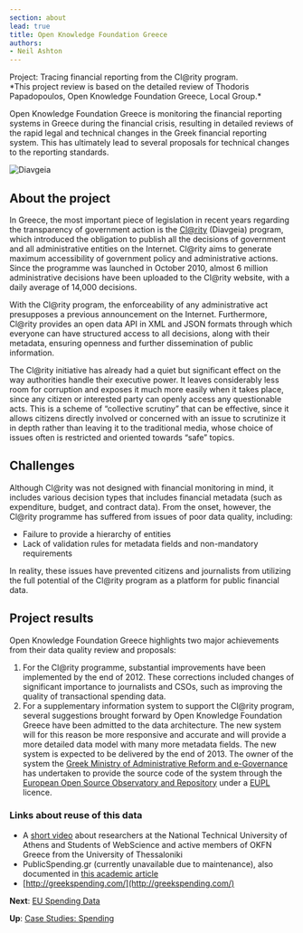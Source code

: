 ```yaml
---
section: about
lead: true
title: Open Knowledge Foundation Greece
authors:
- Neil Ashton
---
```

<div class="well">Project: Tracing financial reporting from the Cl@rity program.</div>
*This project review is based on the detailed review of Thodoris
Papadopoulos, Open Knowledge Foundation Greece, Local Group.*

Open Knowledge Foundation Greece is monitoring the financial reporting systems in
Greece during the financial crisis, resulting in detailed reviews of
the rapid legal and technical changes in the Greek financial
reporting system. This has ultimately lead to several proposals for technical changes to the reporting standards.

![Diavgeia](http://farm8.staticflickr.com/7140/7548263168_74dd2d423c_z.jpg)

## About the project

In Greece, the most important piece of legislation in recent years
regarding the transparency of government action is the [Cl@rity](http://diavgeia.gov.gr/) (Diavgeia)
program, which introduced the obligation to publish all the decisions of
government and all administrative entities on the Internet.
Cl@rity aims to generate maximum
accessibility of government policy and administrative actions. Since the
programme was launched in October 2010, almost 6 million administrative
decisions have been uploaded to the Cl@rity website, with a daily
average of 14,000 decisions.

With the Cl@rity program, the enforceability of any administrative act
presupposes a previous announcement on the Internet. Furthermore,
Cl@rity provides an open data API in XML and JSON formats through which
everyone can have structured access to all decisions, along with their
metadata, ensuring openness and further dissemination of public
information.

The Cl@rity initiative has already had a quiet but significant
effect on the way authorities handle their executive power. It leaves
considerably less room for corruption and exposes it much more easily
when it takes place, since any citizen or interested party can openly
access any questionable acts. This is a scheme of “collective scrutiny”
that can be effective, since it allows citizens directly involved or
concerned with an issue to scrutinize it in depth rather than leaving
it to the traditional media, whose choice of issues often is restricted
and oriented towards “safe” topics.

## Challenges

Although Cl@rity was not designed with financial monitoring in mind, it
includes various decision types that includes financial metadata
(such as expenditure, budget, and contract data). From the onset, however,
the Cl@rity programme has suffered from issues of poor data quality, including:

*  Failure to provide a hierarchy of entities
*  Lack of validation rules for metadata fields and non-mandatory
    requirements

In reality, these issues have prevented citizens and journalists from
utilizing the full potential of the Cl@rity program as a platform for
public financial data.

## Project results

Open Knowledge Foundation Greece highlights two major achievements from their data quality review and proposals:

1.  For the Cl@rity programme, substantial improvements have been
    implemented by the end of 2012. These corrections included changes
    of significant importance to journalists and CSOs, such as improving
    the quality of transactional spending data.
2.  For a supplementary information system to support the Cl@rity
    program, several suggestions brought forward by Open Knowledge Foundation Greece have been
    admitted to the data architecture. The new system will for this
    reason be more responsive and accurate and will provide a more detailed
    data model with many more metadata fields. The new system is
    expected to be delivered by the end of 2013. The owner of the system
    the [Greek Ministry of Administrative Reform and
    e-Governance](http://www.ydmed.gov.gr/) has undertaken to provide
    the source code of the system through the [European Open Source
    Observatory and
    Repository](http://joinup.ec.europa.eu/community/osor/description) under
    a [EUPL](http://joinup.ec.europa.eu/software/page/eupl) licence.

### Links about reuse of this data

*  A [short video]((https://vimeo.com/46543472)) about researchers at the National Technical University
    of Athens and Students of WebScience and active members of OKFN
    Greece from the University of Thessaloniki
*  PublicSpending.gr (currently unavailable due to maintenance), also
    documented in [this academic
    article](http://papers.ssrn.com/sol3/papers.cfm?abstract_id=2193600)
*  [http://greekspending.com/](http://greekspending.com/)

**Next**: [EU Spending Data](../eu-spending-data/)

**Up**: [Case Studies: Spending](../)
